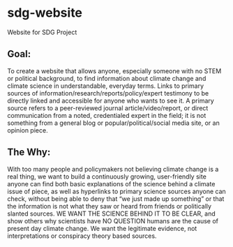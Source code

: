 # sdg-website
Website for SDG Project

## Goal:
To create a website that allows anyone, especially someone with no STEM or political background, to find information about climate change and climate science in understandable, everyday terms. Links to primary sources of information/research/reports/policy/expert testimony to be directly linked and accessible for anyone who wants to see it. A primary source refers to a peer-reviewed journal article/video/report, or direct communication from a noted, credentialed expert in the field; it is not something from a general blog or popular/political/social media site, or an opinion piece. 

## The Why:
With too many people and policymakers not believing climate change is a real thing, we want to build a continuously growing, user-friendly site anyone can find both basic explanations of the science behind a climate issue of piece, as well as hyperlinks to primary science sources anyone can check, without being able to deny that “we just made up something” or that the information is not what they saw or heard from friends or politically slanted sources. WE WANT THE SCIENCE BEHIND IT TO BE CLEAR, and show others why scientists have NO QUESTION humans are the cause of present day climate change. We want the legitimate evidence, not interpretations or conspiracy theory based sources.

